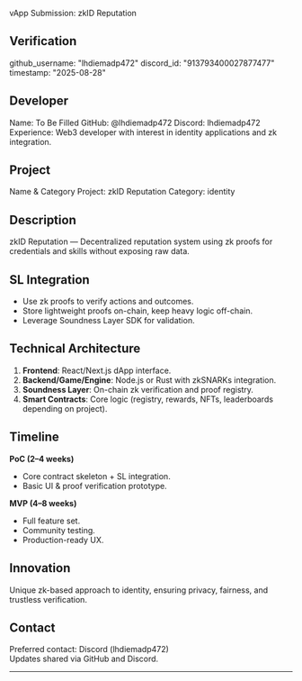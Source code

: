 vApp Submission: zkID Reputation

## Verification
github_username: "lhdiemadp472"
discord_id: "913793400027877477"
timestamp: "2025-08-28"

## Developer
Name: To Be Filled
GitHub: @lhdiemadp472
Discord: lhdiemadp472
Experience: Web3 developer with interest in identity applications and zk integration.

## Project
Name & Category
Project: zkID Reputation
Category: identity

## Description
zkID Reputation — Decentralized reputation system using zk proofs for credentials and skills without exposing raw data.

## SL Integration
- Use zk proofs to verify actions and outcomes.  
- Store lightweight proofs on-chain, keep heavy logic off-chain.  
- Leverage Soundness Layer SDK for validation.  

## Technical Architecture
1. **Frontend**: React/Next.js dApp interface.  
2. **Backend/Game/Engine**: Node.js or Rust with zkSNARKs integration.  
3. **Soundness Layer**: On-chain zk verification and proof registry.  
4. **Smart Contracts**: Core logic (registry, rewards, NFTs, leaderboards depending on project).  

## Timeline
**PoC (2–4 weeks)**  
- Core contract skeleton + SL integration.  
- Basic UI & proof verification prototype.  

**MVP (4–8 weeks)**  
- Full feature set.  
- Community testing.  
- Production-ready UX.  

## Innovation
Unique zk-based approach to identity, ensuring privacy, fairness, and trustless verification.  

## Contact
Preferred contact: Discord (lhdiemadp472)  
Updates shared via GitHub and Discord.

---
